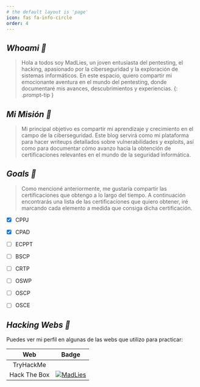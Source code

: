 ```yaml
---
# the default layout is 'page'
icon: fas fa-info-circle
order: 4
---
```


## ***Whoami 🦆***

>Hola a todos soy MadLies, un joven entusiasta del pentesting, el hacking, apasionado por la ciberseguridad y la exploración de sistemas informáticos. En este espacio, quiero compartir mi emocionante aventura en el mundo del pentesting, donde documentaré mis avances, descubrimientos y experiencias.
{: .prompt-tip }

## ***Mi Misión 🦖***

>Mi principal objetivo es compartir mi aprendizaje y crecimiento en el campo de la ciberseguridad. Este blog servirá como mi plataforma para hacer writeups detallados sobre vulnerabilidades y exploits, así como para documentar cómo avanzo hacia la obtención de certificaciones relevantes en el mundo de la seguridad informática.

## ***Goals 📜***

> Como mencioné anteriormente, me gustaría compartir las certificaciones que obtengo a lo largo del tiempo. A continuación encontrarás una lista de las certificaciones que quiero obtener, iré marcando cada elemento a medida que consiga dicha certificación.
- [x] CPPJ
- [x] CPAD
- [ ] ECPPT
- [ ] BSCP
- [ ] CRTP
- [ ] OSWP
- [ ] OSCP
- [ ] OSCE


## ***Hacking Webs 🥇*** 

Puedes ver mi perfil en algunas de las webs que utilizo para practicar:


| Web | Badge  |
|:----------------------------:|:-------------------:|
|  TryHackMe  | <script src="https://tryhackme.com/badge/1767335"></script> |
| Hack The Box| [![MadLies](https://www.hackthebox.eu/badge/image/1189580)](https://app.hackthebox.com/profile/1189580)|

